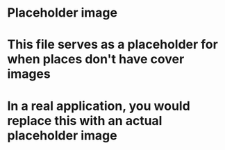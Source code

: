 # Placeholder image
# This file serves as a placeholder for when places don't have cover images
# In a real application, you would replace this with an actual placeholder image